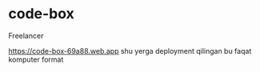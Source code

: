 # code-box
Freelancer


https://code-box-69a88.web.app 
shu yerga deployment qilingan bu faqat komputer format

